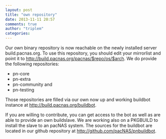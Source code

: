 ```yaml
---
layout: post
title: "own repository"
date: 2013-11-11 20:57
comments: true
author: "triplem"
categories:
---
```


Our own binary repository is now reachable on the newly installed server
build.pacnas.org. To use this repository, you should edit your mirrorlist
and point it to http://build.pacnas.org/pacnas/$repo/os/$arch. We do provide
the following repositories:
<!-- more -->

* pn-core
* pn-extra
* pn-community and
* pn-testing

Those repositories are filled via our own now up and working buildbot instance
at http://build.pacnas.org/buildbot.

If you are willing to contribute, you can get access to the bot as well as
are able to provide an own buildslave. We are working also on a PKGBUILD to
install the slave to an pacNAS system. The sources for the buildbot are located
in our github repository at http://github.com/pacNAS/pnbuildbot.